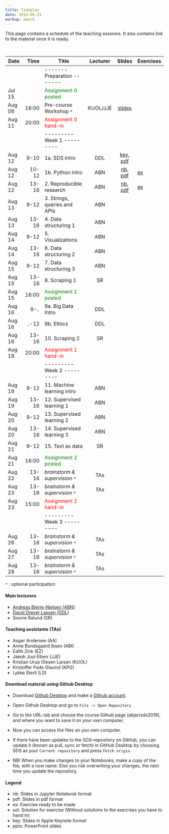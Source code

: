```yaml
---
title: Timeplan
date: 2019-06-23
markup: mmark
---
```


This page contains a schedule of the teaching sessions. It also contains link to the material once it is ready.

<br />

Date  | Time  | Title | Lecturer | Slides |  Exercises
------|------:|-------|:--------:|:------:|------
      |        | -------   Preparation  ------- | | |
Jul 15|        |  <font color="green">Assignment 0 posted</font>   |  |
Aug 06|  16:00 | Pre-course Workshop `*` | KUOL/JJE | [slides](https://github.com/abjer/sds2019/blob/master/workshop/workshop_slides.pdf) |
Aug 11|  20:00 | <font color="red">Assignment 0 hand-in</font>  |  |  |
      |       | ---------   Week 1  --------- | | |
Aug 12|  9-10 | 1a. SDS intro  | DDL | [key](https://github.com/abjer/sds2019/blob/master/material/session_1/lecture_1a.key), [pdf](https://github.com/abjer/sds2019/blob/master/material/session_1/lecture_1a.pdf) |
Aug 12| 10-12 | 1b. Python intro  | ABN |  [nb](https://github.com/abjer/sds2019/blob/master/material/session_1/lecture_1b.ipynb), [pdf](https://github.com/abjer/sds2019/blob/master/material/session_1/lecture_1b.pdf)|[ex](https://github.com/abjer/sds2019/blob/master/material/session_1/exercise_1.ipynb)
Aug 12| 13-16 | 2. Reproducible research | ABN |  [nb](https://github.com/abjer/sds2019/blob/master/material/session_2/lecture_2.ipynb), [pdf](https://github.com/abjer/sds2019/blob/master/material/session_2/lecture_2.pdf)|[ex](https://github.com/abjer/sds2019/blob/master/material/session_2/exercise_2.ipynb)
Aug 13|  9-12 | 3. Strings, queries and APIs | ABN| |
Aug 13| 13-16 | 4. Data structuring 1 | ABN | |
Aug 14|  9-12 | 5. Visualizations | ABN | |
Aug 14| 13-16 | 6. Data structuring 2 | ABN | |
Aug 15|  9-12 | 7. Data structuring 3 | ABN| |
Aug 15| 13-16 | 8. Scraping 1 | SR | |
Aug 15| 16:00 |  <font color="green">Assignment 1 posted</font>   |  |  |
Aug 16| 9-..  | 9a. Big Data Intro | DDL | |
Aug 16| ..-12 | 9b. Ethics | DDL | |
Aug 16|  13-16| 10. Scraping 2 | SR | |
Aug 18|  20:00 |  <font color="red">Assignment 1 hand-in</font>   |  |  |
      |       | ---------   Week 2  --------- | | |
Aug 19|  9-12 | 11. Machine learning intro | ABN | |
Aug 19| 13-16 | 12. Supervised learning 1 | ABN |  |
Aug 20|  9-12 | 13. Supervised learning 2 | ABN | |
Aug 20| 13-16 | 14. Supervised learning 3 | ABN | |
Aug 21|  9-12 | 15. Text as data  | SR | |
Aug 21| 16:00 | <font color="green">Assignment 2 posted</font>  |  |  |
Aug 22| 13-16 |  *brainstorm & supervision* `*` | TAs | |
Aug 23| 13-16 |  *brainstorm & supervision* `*` | TAs | |
Aug 23| 15:00 | <font color="red">Assignment 2 hand-in</font>  |  |  |
      |       | ---------   Week 3  ---------   | | |
Aug 26| 13-16 |  *brainstorm & supervision* `*` | TAs | |
Aug 27| 13-16 |  *brainstorm & supervision* `*` | TAs | |
Aug 28| 13-16 |  *brainstorm & supervision* `*` | TAs | |   

`*` : optional participation

#### Main lecturers
- [Andreas Bjerre-Nielsen (ABN)](https://abjer.github.io)
- [David Dreyer Lassen (DDL)](https://daviddlassen.github.io/)
- Snorre Ralund (SR)

#### Teaching assistants (TAs)
- Asger Andersen (AA)
- Anne Bundsgaard Ibsen (ABI)
- Edith Zink (EZ)
- Jakob Juul Elben (JJE)
- Kristian Urup Olesen Larsen (KUOL)
- Kristoffer Pade Glavind (KPG)
- Lykke Sterll (LS)

#### Download material using Github Desktop
- Download [Github Desktop](https://desktop.github.com/) and make a [Github account](https://github.com/).

- Open Github Desktop and go to `File -> Open Repository`

- Go to the URL-tab and choose the course Github page (abjer/sds2019), and where you want to save it on your own computer.

- Now you can access the files on you own computer.

- If there have been updates to the SDS-repository on GitHub, you can update it (known as pull, sync or fetch) in GitHub Desktop by choosing SDS as your `Current repository` and press `Fetch origin`.

- NB! When you make changes to your Notebooks, make a copy of the file, with a now name. Else you risk overwriting your changes, the next time you update the repository.

#### Legend
- nb: Slides in Jupyter Notebook format
- pdf: Slides in pdf format
- ex: Exercise ready to be made
- sol: Solution for exercise (Without solutions to the exercises you have to hand in)
- key: Slides in Apple Keynote format
- pptx: PowerPoint slides
